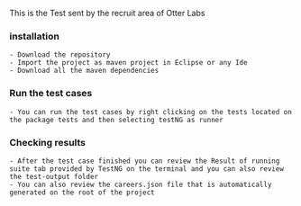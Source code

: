 This is the Test sent by the recruit area of Otter Labs 

### installation
	- Download the repository
	- Import the project as maven project in Eclipse or any Ide
	- Download all the maven dependencies

### Run the test cases
	- You can run the test cases by right clicking on the tests located on the package tests and then selecting testNG as runner

### Checking results
	- After the test case finished you can review the Result of running suite tab provided by TestNG on the terminal and you can also review the test-output folder
	- You can also review the careers.json file that is automatically generated on the root of the project